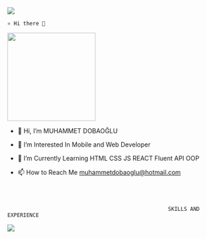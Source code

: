 

<img src="https://user-images.githubusercontent.com/106467744/202533237-5a5cab63-47f2-4275-baf5-0e1963ed6d89.gif" >




    ⚛ Hi there 👋
   

 <img src="https://user-images.githubusercontent.com/106467744/201433841-0cc7de9b-e954-4098-b18a-890ac9da24aa.gif"  width="200" height="200">

- 👋 Hi, I’m MUHAMMET DOBAOĞLU

- 👀 I’m Interested In Mobile and Web Developer

- 🌱 I’m Currently Learning HTML CSS JS REACT Fluent API OOP

- 📫 How to Reach Me muhammetdobaoglu@hotmail.com


<br/><br/>


                                                       SKILLS AND EXPERIENCE
   


   <img src="https://user-images.githubusercontent.com/106467744/201714690-4f3f7d70-df54-4f08-ab84-f2496300ff56.png"  >  
    












